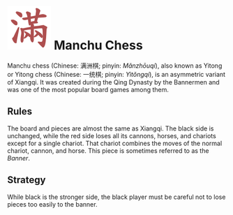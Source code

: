 
# ![Manchu Chess](https://github.com/gbtami/pychess-variants/blob/master/static/icons/Manchu.svg) Manchu Chess

Manchu chess (Chinese: 满洲棋; pinyin: *Mǎnzhōuqí*), also known as Yitong or Yitong chess (Chinese: 一统棋; pinyin: *Yìtǒngqí*), is an asymmetric variant of Xiangqi. It was created during the Qing Dynasty by the Bannermen and was one of the most popular board games among them.

## Rules

The board and pieces are almost the same as Xiangqi. The black side is unchanged, while the red side loses all its cannons, horses, and chariots except for a single chariot. That chariot combines the moves of the normal chariot, cannon, and horse. This piece is sometimes referred to as the *Banner*.

## Strategy

While black is the stronger side, the black player must be careful not to lose pieces too easily to the banner.
